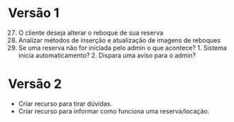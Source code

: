 # Versão 1

27. O cliente deseja alterar o reboque de sua reserva
28. Analizar métodos de inserção e atualização de imagens de reboques
29. Se uma reserva não for iniciada pelo admin o que acontece? 1. Sistema inicia automaticamento? 2. Dispara uma aviso para o admin?

# Versão 2

* Criar recurso para tirar dúvidas.
* Criar recurso para informar como funciona uma reserva/locação.



